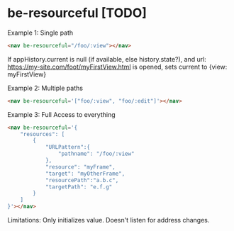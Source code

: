 # be-resourceful [TODO]

Example 1: Single path

```html
<nav be-resourceful="/foo/:view"></nav>
```

If appHistory.current is null (if available, else history.state?), and url:  https://my-site.com/foot/myFirstView.html is opened, sets current to {view: myFirstView}

Example 2:  Multiple paths

```html
<nav be-resourceful='["foo/:view", "foo/:edit"]'></nav>
```

Example 3:  Full Access to everything

```html
<nav be-resourceful='{
    "resources": [
        {
            "URLPattern":{
                "pathname": "/foo/:view"
            },
            "resource": "myFrame",
            "target": "myOtherFrame",
            "resourcePath":"a.b.c",
            "targetPath": "e.f.g"
        }
    ]
}'></nav>
```


Limitations:  Only initializes value.  Doesn't listen for address changes.
